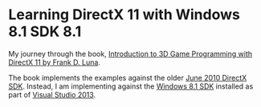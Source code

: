 # Learning DirectX 11 with Windows 8.1 SDK 8.1

My journey through the book, [Introduction to 3D Game Programming with DirectX 11 by Frank D. Luna](http://www.d3dcoder.net/d3d11.htm).

The book implements the examples against the older [June 2010 DirectX SDK](https://www.microsoft.com/download/details.aspx?id=6812).  Instead, I am implementing against the [Windows 8.1 SDK](http://go.microsoft.com/fwlink/p/?linkid=253588) installed as part of [Visual Studio 2013](https://www.visualstudio.com/).
